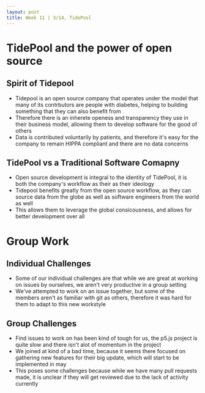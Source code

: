 ```yaml
---
layout: post
title: Week 11 | 3/14, TidePool
---
```


# TidePool and the power of open source

## Spirit of Tidepool
- Tidepool is an open source company that operates under the model that many of its contrbutors are people with diabetes, helping to building something that they can also benefit from
- Therefore there is an inherete openess and transparency they use in their business model, allowing them to develop software for the good of others
- Data is contributed voluntarily by patients, and therefore it's easy for the company to remain HIPPA compliant and there are no data concerns

 <!--more-->

## TidePool vs a Traditional Software Comapny
- Open source development is integral to the identity of TidePool, it is both the company's workflow as their as their ideology
- Tidepool benefits greatly from the open source workflow, as they can source data from the globe as well as software engineers from the world as well 
- This allows them to leverage the global consicousness, and allows for better development over all


# Group Work

## Individual Challenges
- Some of our individual challenges are that while we are great at working on issues by ourselves, we aren't very productive in a group setting
- We've attempted to work on an issue together, but some of the members aren't as familiar with git as others, therefore it was hard for them to adapt to this new workstyle


## Group Challenges
- Find issues to work on has been kind of tough for us, the p5.js project is quite slow and there isn't alot of momentum in the project
- We joined at kind of a bad time, because it seems there focused on gathering new features for their big update, which will start to be implemented in may
- This poses some challenges because while we have many pull requests made, it is unclear if they will get reviewed due to the lack of activity currently 
